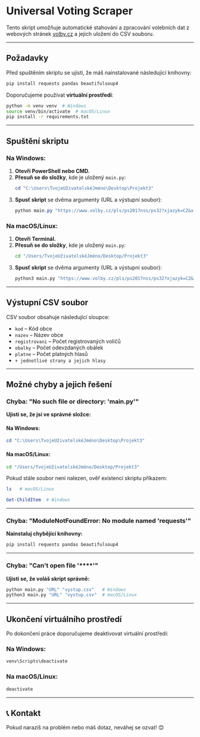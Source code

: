 # Universal Voting Scraper

Tento skript umožňuje automatické stahování a zpracování volebních dat z webových stránek [volby.cz](https://www.volby.cz) a jejich uložení do CSV souboru.

---

## Požadavky

Před spuštěním skriptu se ujisti, že máš nainstalované následující knihovny:

```bash
pip install requests pandas beautifulsoup4
```

Doporučujeme používat **virtuální prostředí**:

```bash
python -m venv venv  # Windows
source venv/bin/activate  # macOS/Linux
pip install -r requirements.txt
```

---

## Spuštění skriptu

### **Na Windows:**

1. **Otevři PowerShell nebo CMD.**
2. **Přesuň se do složky**, kde je uložený `main.py`:
   ```powershell
   cd "C:\Users\TvojeUživatelskéJméno\Desktop\Projekt3"
   ```
3. **Spusť skript** se dvěma argumenty (URL a výstupní soubor):
   ```powershell
   python main.py "https://www.volby.cz/pls/ps2017nss/ps32?xjazyk=CZ&xkraj=5&xnumnuts=4102" "vysledky_karlovyvary.csv"
   ```

### **Na macOS/Linux:**

1. **Otevři Terminál.**
2. **Přesuň se do složky**, kde je uložený `main.py`:
   ```bash
   cd "/Users/TvojeUživatelskéJméno/Desktop/Projekt3"
   ```
3. **Spusť skript** se dvěma argumenty (URL a výstupní soubor):
   ```bash
   python3 main.py "https://www.volby.cz/pls/ps2017nss/ps32?xjazyk=CZ&xkraj=5&xnumnuts=4102" "vysledky_karlovyvary.csv"
   ```

---

## Výstupní CSV soubor

CSV soubor obsahuje následující sloupce:

- `kod` – Kód obce  
- `nazev` – Název obce  
- `registrovani` – Počet registrovaných voličů  
- `obalky` – Počet odevzdaných obálek  
- `platne` – Počet platných hlasů  
- `+ jednotlivé strany a jejich hlasy`

---

## Možné chyby a jejich řešení

### Chyba: "No such file or directory: 'main.py'"
**Ujisti se, že jsi ve správné složce:**

#### **Na Windows:**
```powershell
cd "C:\Users\TvojeUživatelskéJméno\Desktop\Projekt3"
```

#### **Na macOS/Linux:**
```bash
cd "/Users/TvojeUživatelskéJméno/Desktop/Projekt3"
```

Pokud stále soubor není nalezen, ověř existenci skriptu příkazem:
```bash
ls   # macOS/Linux
```
```powershell
Get-ChildItem  # Windows
```

---

### Chyba: "ModuleNotFoundError: No module named 'requests'"
**Nainstaluj chybějící knihovny:**
```bash
pip install requests pandas beautifulsoup4
```

---

### Chyba: "Can't open file '\*\*\*\*'"
**Ujisti se, že voláš skript správně:**
```bash
python main.py "URL" "vystup.csv"   # Windows
python3 main.py "URL" "vystup.csv"  # macOS/Linux
```

---

## Ukončení virtuálního prostředí

Po dokončení práce doporučujeme deaktivovat virtuální prostředí:

### **Na Windows:**
```powershell
venv\Scripts\deactivate
```

### **Na macOS/Linux:**
```bash
deactivate
```

---

## 📞 Kontakt

Pokud narazíš na problém nebo máš dotaz, neváhej se ozvat! 😊

